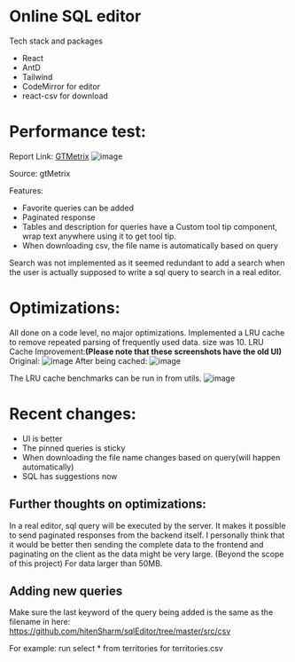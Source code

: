 # Online SQL editor
Tech stack and packages
- React
- AntD
- Tailwind
- CodeMirror for editor
- react-csv for download

# Performance test:
Report Link: [GTMetrix](https://gtmetrix.com/reports/dummysqleditor.netlify.app/Ip1HJ123/)
![image](https://github.com/hitenSharm/sqlEditor/assets/56029311/1116c9fc-268b-449c-9427-c63a9d5f0701)

Source: gtMetrix

Features:
- Favorite queries can be added
- Paginated response
- Tables and description for queries have a Custom tool tip component, wrap text anywhere using it to get tool tip.
- When downloading csv, the file name is automatically based on query

Search was not implemented as it seemed redundant to add a search when the user is actually supposed to write a sql query to search in a real editor.

# Optimizations:
All done on a code level, no major optimizations. Implemented a LRU cache to remove repeated parsing of frequently used data. size was 10. 
LRU Cache Improvement:**(Please note that these screenshots have the old UI)**
Original:
![image](https://github.com/hitenSharm/sqlEditor/assets/56029311/240cc04b-0c7b-4bc6-9247-dc5939da5332)
After being cached:
![image](https://github.com/hitenSharm/sqlEditor/assets/56029311/f0b76d87-7edb-410e-8c94-9bcf51cd4c98)

The LRU cache benchmarks can be run in from utils.
![image](https://github.com/hitenSharm/sqlEditor/assets/56029311/9a8b846c-ff40-44cf-b794-860061ace886)

# Recent changes:
- UI is better
- The pinned queries is sticky
- When downloading the file name changes based on query(will happen automatically)
- SQL has suggestions now
## Further thoughts on optimizations:
In a real editor, sql query will be executed by the server. It makes it possible to send paginated responses from the backend itself. I personally think that it would be better then sending the complete data to the frontend and paginating on the client as the data might be very large. (Beyond the scope of this project) For data larger than 50MB.

## Adding new queries
Make sure the last keyword of the query being added is the same as the filename in here: https://github.com/hitenSharm/sqlEditor/tree/master/src/csv

For example: run select * from territories for territories.csv
